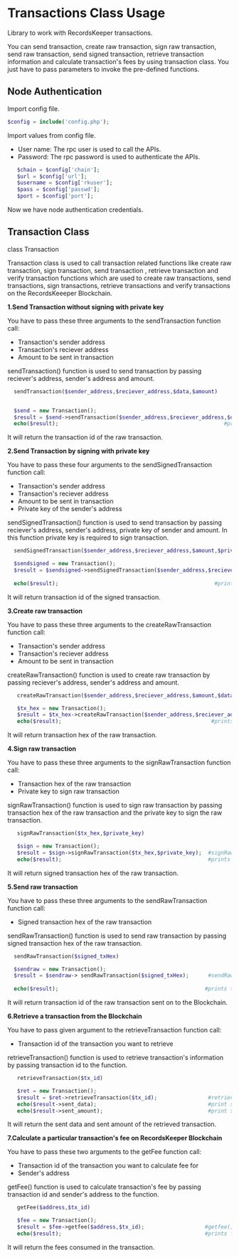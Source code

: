 Transactions Class Usage
========================

Library to work with RecordsKeeper transactions.

You can send transaction, create raw transaction, sign raw transaction, send raw transaction, send signed transaction, retrieve transaction information and calculate transaction's fees by using transaction class. You just have to pass parameters to invoke the pre-defined functions.  


Node Authentication
-------------------

Import config file.

```PHP
$config = include('config.php');
```
Import values from config file.

- User name: The rpc user is used to call the APIs.
- Password: The rpc password is used to authenticate the APIs.


```PHP
   $chain = $config['chain'];
   $url = $config['url'];
   $username = $config['rkuser'];
   $pass = $config['passwd'];
   $port = $config['port'];
```
Now we have node authentication credentials.


Transaction Class
-----------------

   class Transaction

   Transaction class is used to call transaction related functions like create raw transaction, sign transaction, send transaction , retrieve transaction and verify transaction functions which are used to create raw transactions, send transactions, sign transactions, retrieve transactions and verify transactions on the RecordsKeeeper Blockchain. 



**1.Send Transaction without signing with private key**

You have to pass these three arguments to the sendTransaction function call:

- Transaction's sender address
- Transaction's reciever address
- Amount to be sent in transaction

sendTransaction() function is used to send transaction by passing reciever's address, sender's address and amount.

```PHP
  sendTransaction($sender_address,$reciever_address,$data,$amount)  


  $send = new Transaction();
  $result = $send->sendTransaction($sender_address,$reciever_address,$data,$amount);   #sendTransaction() function call
  echo($result);                                                    #prints transaction id of the sent transaction
```

It will return the transaction id of the raw transaction.


**2.Send Transaction by signing with private key**

You have to pass these four arguments to the sendSignedTransaction function call:

- Transaction's sender address
- Transaction's reciever address
- Amount to be sent in transaction
- Private key of the sender's address

sendSignedTransaction() function is used to send transaction by passing reciever's address, sender's address, private key of sender and amount. In this function private key is required to sign transaction.


```PHP 
  sendSignedTransaction($sender_address,$reciever_address,$amount,$private_key,$data)  

  $sendsigned = new Transaction();    
  $result = $sendsigned->sendSignedTransaction($sender_address,$reciever_address,$amount,$private_key,$data); #sendSignedTransaction function call
  
  echo($result);                                                 #prints transaction id of the signed transaction                           
```
It will return transaction id of the signed transaction.


**3.Create raw transaction**

You have to pass these three arguments to the createRawTransaction function call:


- Transaction's sender address
- Transaction's reciever address
- Amount to be sent in transaction

createRawTransaction() function is used to create raw transaction by passing reciever's address, sender's address and amount. 


```PHP
   createRawTransaction($sender_address,$reciever_address,$amount,$data)  

   $tx_hex = new Transaction();
   $result = $tx_hex->createRawTransaction($sender_address,$reciever_address,$amount,$data);   #createRawTransaction() function call
   echo($result);                                               #prints transaction hex of the raw transaction.
``` 
It will return transaction hex of the raw transaction.


**4.Sign raw transaction**

You have to pass these three arguments to the signRawTransaction function call:

- Transaction hex of the raw transaction
- Private key to sign raw transaction

signRawTransaction() function is used to sign raw transaction by passing transaction hex of the raw transaction and the private key to sign the raw transaction. 


```PHP 
   signRawTransaction($tx_hex,$private_key) 

   $sign = new Transaction();    
   $result = $sign->signRawTransaction($tx_hex,$private_key);  #signRawTransaction function call
   echo($result);                                              #prints signed transaction hex of the raw transaction
``` 
It will return signed transaction hex of the raw transaction.


**5.Send raw transaction**

You have to pass these three arguments to the sendRawTransaction function call:

- Signed transaction hex of the raw transaction 

sendRawTransaction() function is used to send raw transaction by passing signed transaction hex of the raw transaction. 


```PHP 
  sendRawTransaction($signed_txHex) 

  $sendraw = new Transaction();    
  $result = $sendraw-> sendRawTransaction($signed_txHex);      #sendRawTransaction() function call
  
  echo($result);                                              #prints transaction id of the raw transaction
```
  
It will return transaction id of the raw transaction sent on to the Blockchain.


**6.Retrieve a transaction from the Blockchain**

You have to pass given argument to the retrieveTransaction function call:

- Transaction id of the transaction you want to retrieve

retrieveTransaction() function is used to retrieve transaction's information by passing transaction id to the function.



```PHP 
   retrieveTransaction($tx_id)

   $ret = new Transaction();    
   $result = $ret->retrieveTransaction($tx_id);                #retrieveTransaction() function call
   echo($result->sent_data);                                   #print sent data
   echo($result->sent_amount);                                 #print sent amount
```   

It will return the sent data and sent amount of the retrieved transaction.
  
  
**7.Calculate a particular transaction's fee on RecordsKeeper Blockchain**

You have to pass these two arguments to the getFee function call:

- Transaction id of the transaction you want to calculate fee for
- Sender's address

getFee() function is used to calculate transaction's fee by passing transaction id and sender's address to the function.


```PHP 
   getFee($address,$tx_id)

   $fee = new Transaction();    
   $result = $fee->getfee($address,$tx_id);                   #getfee() function call
   echo($result);                                             #prints fees consumed in the verified transaction
```  
   
It will return the fees consumed in the transaction.
 